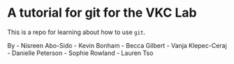 # A tutorial for git for the VKC Lab

This is a repo for learning about how to use `git`.

By
    - Nisreen Abo-Sido
    - Kevin Bonham
    - Becca Gilbert
    - Vanja Klepec-Ceraj
    - Danielle Peterson
    - Sophie Rowland
    - Lauren Tso